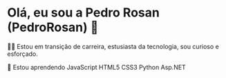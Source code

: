 # Olá, eu sou a Pedro Rosan (PedroRosan) 👋

👩‍💻 Estou em transição de carreira, estusiasta da tecnologia, sou curioso e esforçado.

🧠 Estou aprendendo 
JavaScript
HTML5
CSS3
Python
Asp.NET

